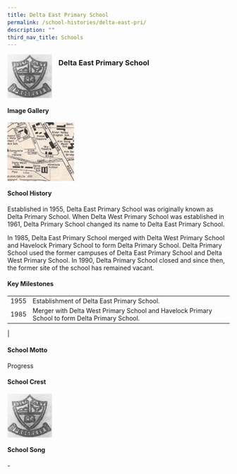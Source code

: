 ```yaml
---
title: Delta East Primary School
permalink: /school-histories/delta-east-pri/
description: ""
third_nav_title: Schools
---
```

<img src="/images/deltaeastpri1.png" style="width:20%;margin-right:15px;" align = "left">

### **Delta East Primary School**

<br clear="left">

#### **Image Gallery**

<p><a href="https://staging.d1yxymztqoj7qn.amplifyapp.com/images/deltaeastpri2.jpg">  
<img src="/images/deltaeastpri2.jpg" style="width:30%;margin-right:15px;" align = "left">
</a></p>

<br clear="left">

#### **School History**
Established in 1955, Delta East Primary School was originally known as Delta Primary School. When Delta West Primary School was established in 1961, Delta Primary School changed its name to Delta East Primary School.

In 1985, Delta East Primary School merged with Delta West Primary School and Havelock Primary School to form Delta Primary School. Delta Primary School used the former campuses of Delta East Primary School and Delta West Primary School. In 1990, Delta Primary School closed and since then, the former site of the school has remained vacant.

#### **Key Milestones**

|  |  |
|:---:|---|
| 1955 | Establishment of Delta East Primary School. |
| 1985 | Merger with Delta West Primary School and Havelock Primary School to form Delta Primary School. |
|

#### **School Motto**
Progress

#### **School Crest**
<img src="/images/deltaeastpri1.png" style="width:20%;margin-right:15px;" align = "left">

<br clear="left">

#### **School Song**
\-